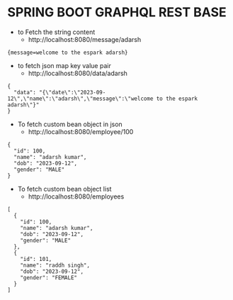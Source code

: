 # SPRING BOOT GRAPHQL REST BASE



- to Fetch the string content 
  * http://localhost:8080/message/adarsh
```
{message=welcome to the espark adarsh}
```

- to fetch json map key value pair 
    * http://localhost:8080/data/adarsh
```
{
  "data": "{\"date\":\"2023-09-12\",\"name\":\"adarsh\",\"message\":\"welcome to the espark adarsh\"}"
}
```

- To fetch custom bean object in json 
  * http://localhost:8080/employee/100
```
{
  "id": 100,
  "name": "adarsh kumar",
  "dob": "2023-09-12",
  "gender": "MALE"
}
```

- To fetch custom bean object list 
    * http://localhost:8080/employees
```
[
  {
    "id": 100,
    "name": "adarsh kumar",
    "dob": "2023-09-12",
    "gender": "MALE"
  },
  {
    "id": 101,
    "name": "raddh singh",
    "dob": "2023-09-12",
    "gender": "FEMALE"
  }
]
```